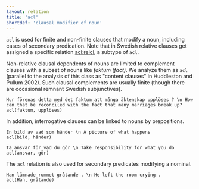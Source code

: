 ```yaml
---
layout: relation
title: 'acl'
shortdef: 'clausal modifier of noun'
---
```


`acl` is used for finite and non-finite clauses that modify a noun, including cases of secondary predication. 
Note that in Swedish relative clauses get assigned a specific relation [acl:relcl](), a subtype of `acl`.

Non-relative clausal dependents of nouns are limited to complement clauses with a subset of nouns like *faktum (fact)*.  We analyze them as `acl` (parallel to the analysis of this class as "content clauses" in Huddleston and Pullum 2002). Such clausal complements are usually finite (though there are occasional remnant Swedish subjunctives). 

~~~ sdparse
Hur förenas detta med det faktum att många äktenskap upplöses ? \n How can that be reconciled with the fact that many marriages break up?
acl(faktum, upplöses) 
~~~

In addition, interrogative clauses can be linked to nouns by prepositions.

~~~ sdparse
En bild av vad som händer \n A picture of what happens
acl(bild, händer)
~~~

~~~ sdparse
Ta ansvar för vad du gör \n Take responsibility for what you do
acl(ansvar, gör)
~~~

The `acl` relation is also used for secondary predicates modifying a nominal.

~~~ sdparse
Han lämnade rummet gråtande . \n He left the room crying .
acl(Han, gråtande)
~~~

